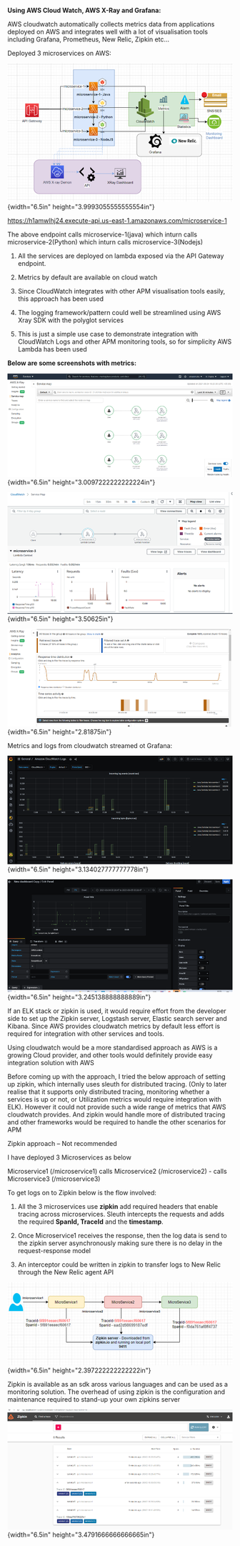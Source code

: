**Using AWS Cloud Watch, AWS X-Ray and Grafana:**

AWS cloudwatch automatically collects metrics data from applications
deployed on AWS and integrates well with a lot of visualisation tools
including Grafana, Prometheus, New Relic, Zipkin etc…

Deployed 3 microservices on AWS:

![](media/image1.png){width="6.5in" height="3.9993055555555554in"}

<https://h1amwlhj24.execute-api.us-east-1.amazonaws.com/microservice-1>

The above endpoint calls microservice-1(java) which inturn calls
microservice-2(Python) which inturn calls microservice-3(Nodejs)

1.  All the services are deployed on lambda exposed via the API
    Gateway endpoint.

2.  Metrics by default are available on cloud watch

3.  Since CloudWatch integrates with other APM visualisation tools
    easily, this approach has been used

4.  The logging framework/pattern could well be streamlined using AWS
    Xray SDK with the polyglot services

5.  This is just a simple use case to demonstrate integration with
    CloudWatch Logs and other APM monitoring tools, so for simplicity
    AWS Lambda has been used

**Below are some screenshots with metrics:**

![](media/image2.png){width="6.5in" height="3.0097222222222224in"}

![](media/image3.png){width="6.5in" height="3.50625in"}

![](media/image4.png){width="6.5in" height="2.81875in"}

Metrics and logs from cloudwatch streamed ot Grafana:

![](media/image5.png){width="6.5in" height="3.134027777777778in"}

![](media/image6.png){width="6.5in" height="3.245138888888889in"}

If an ELK stack or zipkin is used, it would require effort from the
developer side to set up the Zipkin server, Logstash server, Elastic
search server and Kibana. Since AWS provides cloudwatch metrics by
default less effort is required for integration with other services and
tools.

Using cloudwatch would be a more standardised approach as AWS is a
growing Cloud provider, and other tools would definitely provide easy
integration solution with AWS

Before coming up with the approach, I tried the below approach of
setting up zipkin, which internally uses sleuth for distributed tracing.
(Only to later realise that it supports only distributed tracing,
monitoring whether a services is up or not, or Utilization metrics
would require integration with ELK). However it could not provide such a
wide range of metrics that AWS cloudwatch provides. And zipkin would
handle more of distributed tracing and other frameworks would be
required to handle the other scenarios for APM

Zipkin approach – Not recommended

I have deployed 3 Microservices as below

Microservice1 (/microservice1) calls Microservice2 (/microservice2) -
calls Microservice3 (/microservice3)

To get logs on to Zipkin below is the flow involved:

1.  All the 3 microservices use **zipkin** add required headers that
    enable tracing across microservices. Sleuth intercepts the requests
    and adds the required **SpanId, TraceId** and the **timestamp**.

2.  Once Microservice1 receives the response, then the log data is send
    to the zipkin server asynchronously making sure there is no delay in
    the request-response model

3.  An interceptor could be written in zipkin to transfer logs to New
    Relic through the New Relic agent API

![](media/image7.png){width="6.5in" height="2.397222222222222in"}

Zipkin is available as an sdk aross various languages and can be used as
a monitoring solution. The overhead of using zipkin is the configuration
and maintenance required to stand-up your own zipkins server

![](media/image8.png){width="6.5in" height="3.4791666666666665in"}
